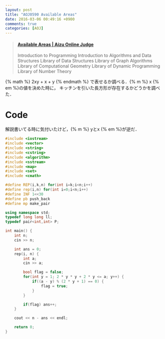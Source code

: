 ```yaml
---
layout: post
title: "AOJ0590 Available Areas"
date: 2016-03-06 00:49:16 +0900
comments: true
categories: [AOJ]
---
```


<blockquote class="embedly-card" data-card-key="39deea93f79745829254c0652225a544" data-card-controls="0" data-card-type="article" data-card-branding="0"><h4><a href="http://judge.u-aizu.ac.jp/onlinejudge/description.jsp?id=0590">Available Areas | Aizu Online Judge</a></h4><p>Introduction to Programming Introduction to Algorithms and Data Structures Library of Data Structures Library of Graph Algorithms Library of Computational Geometry Library of Dynamic Programming Library of Number Theory</p></blockquote>
<script async src="//cdn.embedly.com/widgets/platform.js" charset="UTF-8"></script>

<!-- more -->

{% math %}
	2xy + x + y
{% endmath %}
で表せるか調べる．{% m %} x {% em %}の値を決めた時に，  キッチンを引いた長方形が存在するかどうかを調べた．

# Code
解説書いてる時に気付いたけど，{% m %} yとx {% em %}が逆だ．

```cpp
#include <iostream>
#include <vector>
#include <string>
#include <cstring>
#include <algorithm>
#include <sstream>
#include <map>
#include <set>
#include <cmath>

#define REP(i,k,n) for(int i=k;i<n;i++)
#define rep(i,n) for(int i=0;i<n;i++)
#define INF 1<<30
#define pb push_back
#define mp make_pair

using namespace std;
typedef long long ll;
typedef pair<int,int> P;

int main() {
	int n;
	cin >> n;

	int ans = 0;
	rep(i, n) {
		int a;
		cin >> a;

		bool flag = false;
		for(int y = 1; 2 * y * y + 2 * y <= a; y++) {
			if((a - y) % (2 * y + 1) == 0) {
				flag = true;
			}
		}

		if(flag) ans++;
	}

	cout << n - ans << endl;

	return 0;
}
```
